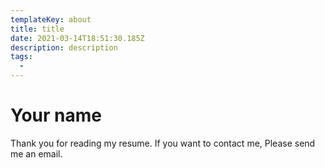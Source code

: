 ```yaml
---
templateKey: about
title: title
date: 2021-03-14T18:51:30.185Z
description: description
tags:
  -
---
```


# Your name

Thank you for reading my resume. If you want to contact me, Please send me an email.
